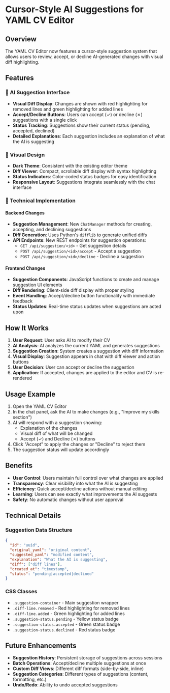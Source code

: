 # Cursor-Style AI Suggestions for YAML CV Editor

## Overview

The YAML CV Editor now features a cursor-style suggestion system that allows users to review, accept, or decline AI-generated changes with visual diff highlighting.

## Features

### 🤖 AI Suggestion Interface
- **Visual Diff Display**: Changes are shown with red highlighting for removed lines and green highlighting for added lines
- **Accept/Decline Buttons**: Users can accept (✓) or decline (✗) suggestions with a single click
- **Status Tracking**: Suggestions show their current status (pending, accepted, declined)
- **Detailed Explanations**: Each suggestion includes an explanation of what the AI is suggesting

### 🎨 Visual Design
- **Dark Theme**: Consistent with the existing editor theme
- **Diff Viewer**: Compact, scrollable diff display with syntax highlighting
- **Status Indicators**: Color-coded status badges for easy identification
- **Responsive Layout**: Suggestions integrate seamlessly with the chat interface

### 🔧 Technical Implementation

#### Backend Changes
- **Suggestion Management**: New `ChatManager` methods for creating, accepting, and declining suggestions
- **Diff Generation**: Uses Python's `difflib` to generate unified diffs
- **API Endpoints**: New REST endpoints for suggestion operations:
  - `GET /api/suggestion/<id>` - Get suggestion details
  - `POST /api/suggestion/<id>/accept` - Accept a suggestion
  - `POST /api/suggestion/<id>/decline` - Decline a suggestion

#### Frontend Changes
- **Suggestion Components**: JavaScript functions to create and manage suggestion UI elements
- **Diff Rendering**: Client-side diff display with proper styling
- **Event Handling**: Accept/decline button functionality with immediate feedback
- **Status Updates**: Real-time status updates when suggestions are acted upon

## How It Works

1. **User Request**: User asks AI to modify their CV
2. **AI Analysis**: AI analyzes the current YAML and generates suggestions
3. **Suggestion Creation**: System creates a suggestion with diff information
4. **Visual Display**: Suggestion appears in chat with diff viewer and action buttons
5. **User Decision**: User can accept or decline the suggestion
6. **Application**: If accepted, changes are applied to the editor and CV is re-rendered

## Usage Example

1. Open the YAML CV Editor
2. In the chat panel, ask the AI to make changes (e.g., "Improve my skills section")
3. AI will respond with a suggestion showing:
   - Explanation of the changes
   - Visual diff of what will be changed
   - Accept (✓) and Decline (✗) buttons
4. Click "Accept" to apply the changes or "Decline" to reject them
5. The suggestion status will update accordingly

## Benefits

- **User Control**: Users maintain full control over what changes are applied
- **Transparency**: Clear visibility into what the AI is suggesting
- **Efficiency**: Quick accept/decline actions without manual editing
- **Learning**: Users can see exactly what improvements the AI suggests
- **Safety**: No automatic changes without user approval

## Technical Details

### Suggestion Data Structure
```json
{
  "id": "uuid",
  "original_yaml": "original content",
  "suggested_yaml": "modified content", 
  "explanation": "What the AI is suggesting",
  "diff": ["diff lines"],
  "created_at": "timestamp",
  "status": "pending|accepted|declined"
}
```

### CSS Classes
- `.suggestion-container` - Main suggestion wrapper
- `.diff-line.removed` - Red highlighting for removed lines
- `.diff-line.added` - Green highlighting for added lines
- `.suggestion-status.pending` - Yellow status badge
- `.suggestion-status.accepted` - Green status badge
- `.suggestion-status.declined` - Red status badge

## Future Enhancements

- **Suggestion History**: Persistent storage of suggestions across sessions
- **Batch Operations**: Accept/decline multiple suggestions at once
- **Custom Diff Views**: Different diff formats (side-by-side, inline)
- **Suggestion Categories**: Different types of suggestions (content, formatting, etc.)
- **Undo/Redo**: Ability to undo accepted suggestions 
